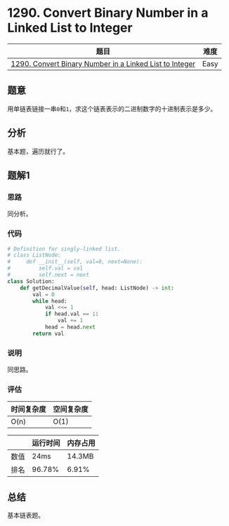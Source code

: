 # 1290. Convert Binary Number in a Linked List to Integer

| 题目 | 难度 |
| ---- | ---- |
| [1290. Convert Binary Number in a Linked List to Integer](https://leetcode.com/problems/convert-binary-number-in-a-linked-list-to-integer/) | Easy |

## 题意

用单链表链接一串`0`和`1`，求这个链表表示的二进制数字的十进制表示是多少。

## 分析

基本题，遍历就行了。

## 题解1

### 思路

同分析。

### 代码

```python
# Definition for singly-linked list.
# class ListNode:
#     def __init__(self, val=0, next=None):
#         self.val = val
#         self.next = next
class Solution:
    def getDecimalValue(self, head: ListNode) -> int:
        val = 0
        while head:
            val <<= 1
            if head.val == 1:
                val += 1
            head = head.next
        return val
```

### 说明

同思路。

### 评估

| 时间复杂度 | 空间复杂度 |
| ---- | ---- |
| O(n) | O(1) |

| | 运行时间 | 内存占用 |
| ---- | ---- | ---- |
| 数值 | 24ms | 14.3MB |
| 排名 | 96.78% | 6.91% |

## 总结

基本链表题。
